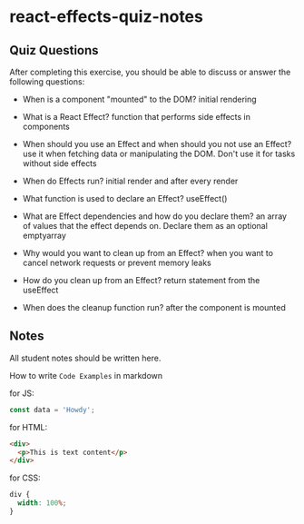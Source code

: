 # react-effects-quiz-notes

## Quiz Questions

After completing this exercise, you should be able to discuss or answer the following questions:

- When is a component "mounted" to the DOM?
  initial rendering

- What is a React Effect?
  function that performs side effects in components

- When should you use an Effect and when should you not use an Effect?
  use it when fetching data or manipulating the DOM. Don't use it for tasks without side effects

- When do Effects run?
  initial render and after every render

- What function is used to declare an Effect?
  useEffect()

- What are Effect dependencies and how do you declare them?
  an array of values that the effect depends on. Declare them as an optional emptyarray

- Why would you want to clean up from an Effect?
  when you want to cancel network requests or prevent memory leaks

- How do you clean up from an Effect?
  return statement from the useEffect

- When does the cleanup function run?
  after the component is mounted

## Notes

All student notes should be written here.

How to write `Code Examples` in markdown

for JS:

```javascript
const data = 'Howdy';
```

for HTML:

```html
<div>
  <p>This is text content</p>
</div>
```

for CSS:

```css
div {
  width: 100%;
}
```
